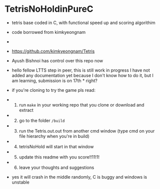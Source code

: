 # TetrisNoHoldinPureC

* tetris base coded in C, with functional speed up and scoring algorithim
* code borrowed from kimkyeongnam
* 
* https://github.com/kimkyeongnam/Tetris

* Ayush Bishnoi has control over this repo now


* hello fellow LTTS step in peer, this is still work in progress I have not added any documentation yet because I don't know how to do it, but I am learning, submission is on 17th * right?

* if you're cloning to try the game pls read:
* 1) run `make` in your working repo that you clone or download and extract
* 2) go to the folder `/build`
* 3) run the Tetris.out.out from another cmd window (type cmd on your file hierarchy when you're in build)
* 4) tetrisNoHold will start in that window
* 5) update this readme with you score!!11!1!
* 6) leave your thoughts and suggestions


* yes it will crash in the middle randomly, C is buggy and windows is unstable

